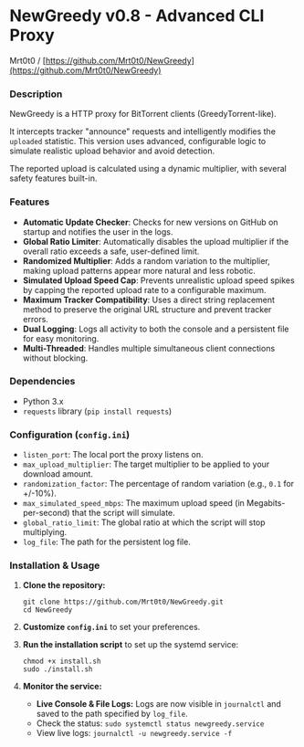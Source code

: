 # NewGreedy v0.8 - Advanced CLI Proxy
Mrt0t0 / [https://github.com/Mrt0t0/NewGreedy](https://github.com/Mrt0t0/NewGreedy)

### Description

NewGreedy is a HTTP proxy for BitTorrent clients (GreedyTorrent-like).

It intercepts tracker "announce" requests and intelligently modifies the `uploaded` statistic. This version uses advanced, configurable logic to simulate realistic upload behavior and avoid detection.

The reported upload is calculated using a dynamic multiplier, with several safety features built-in.

### Features

-   **Automatic Update Checker**: Checks for new versions on GitHub on startup and notifies the user in the logs.
-   **Global Ratio Limiter**: Automatically disables the upload multiplier if the overall ratio exceeds a safe, user-defined limit.
-   **Randomized Multiplier**: Adds a random variation to the multiplier, making upload patterns appear more natural and less robotic.
-   **Simulated Upload Speed Cap**: Prevents unrealistic upload speed spikes by capping the reported upload rate to a configurable maximum.
-   **Maximum Tracker Compatibility**: Uses a direct string replacement method to preserve the original URL structure and prevent tracker errors.
-   **Dual Logging**: Logs all activity to both the console and a persistent file for easy monitoring.
-   **Multi-Threaded**: Handles multiple simultaneous client connections without blocking.

### Dependencies

-   Python 3.x
-   `requests` library (`pip install requests`)

### Configuration (`config.ini`)

-   `listen_port`: The local port the proxy listens on.
-   `max_upload_multiplier`: The target multiplier to be applied to your download amount.
-   `randomization_factor`: The percentage of random variation (e.g., `0.1` for +/-10%).
-   `max_simulated_speed_mbps`: The maximum upload speed (in Megabits-per-second) that the script will simulate.
-   `global_ratio_limit`: The global ratio at which the script will stop multiplying.
-   `log_file`: The path for the persistent log file.

### Installation & Usage

1.  **Clone the repository:**
    ```
    git clone https://github.com/Mrt0t0/NewGreedy.git
    cd NewGreedy
    ```

2.  **Customize `config.ini`** to set your preferences.

3.  **Run the installation script** to set up the systemd service:
    ```
    chmod +x install.sh
    sudo ./install.sh
    ```

4.  **Monitor the service:**
    -   **Live Console & File Logs:** Logs are now visible in `journalctl` and saved to the path specified by `log_file`.
    -   Check the status: `sudo systemctl status newgreedy.service`
    -   View live logs: `journalctl -u newgreedy.service -f`
